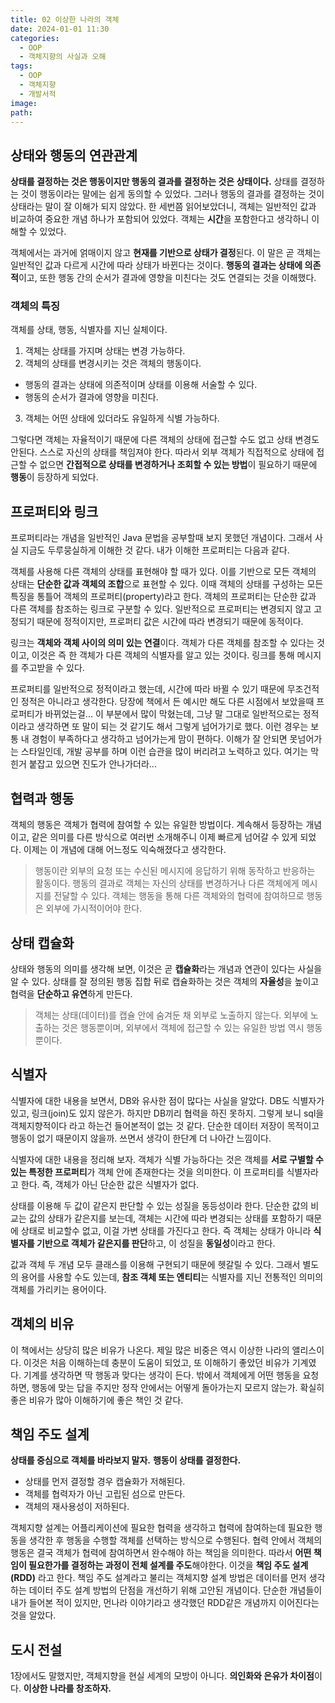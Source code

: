 ```yaml
---
title: 02 이상한 나라의 객체
date: 2024-01-01 11:30
categories:
  - OOP
  - 객체지향의 사실과 오해
tags:
  - OOP
  - 객체지향
  - 개발서적
image: 
path:
---
```


## 상태와 행동의 연관관계
**상태를 결정하는 것은 행동이지만 행동의 결과를 결정하는 것은 상태이다.**
상태를 결정하는 것이 행동이라는 말에는 쉽게 동의할 수 있었다. 그러나 행동의 결과를 결정하는 것이 상태라는 말이 잘 이해가 되지 않았다. 한 세번쯤 읽어보았더니, 객체는 일반적인 값과 비교하여 중요한 개념 하나가 포함되어 있었다. 객체는 **시간**을 포함한다고 생각하니 이해할 수 있었다. 

객체에서는 과거에 얽매이지 않고 **현재를 기반으로 상태가 결정**된다. 이 말은 곧 객체는 일반적인 값과 다르게 시간에 따라 상태가 바뀐다는 것이다. **행동의 결과는 상태에 의존적**이고, 또한 행동 간의 순서가 결과에 영향을 미친다는 것도 연결되는 것을 이해했다.

### 객체의 특징
객체를 상태, 행동, 식별자를 지닌 실체이다.
1. 객체는 상태를 가지며 상태는 변경 가능하다.
2. 객체의 상태를 변경시키는 것은 객체의 행동이다.
+ 행동의 결과는 상태에 의존적이며 상태를 이용해 서술할 수 있다.
+ 행동의 순서가 결과에 영향을 미친다.
3. 객체는 어떤 상태에 있더라도 유일하게 식별 가능하다.

그렇다면 객체는 자율적이기 때문에 다른 객체의 상태에 접근할 수도 없고 상태 변경도 안된다. 스스로 자신의 상태를 책임져야 한다. 따라서 외부 객체가 직접적으로 상태에 접근할 수 없으면 **간접적으로 상태를 변경하거나 조회할 수 있는 방법**이 필요하기 때문에 **행동**이 등장하게 되었다.


## 프로퍼티와 링크
프로퍼티라는 개념을 일반적인 Java 문법을 공부할때 보지 못했던 개념이다. 그래서 사실 지금도 두루뭉실하게 이해한 것 같다. 내가 이해한 프로퍼티는 다음과 같다.

객체를 사용해 다른 객체의 상태를 표현해야 할 때가 있다. 이를 기반으로 모든 객체의 상태는 **단순한 값과 객체의 조합**으로 표현할 수 있다. 이때 객체의 상태를 구성하는 모든 특징을 통틀어 객체의 프로퍼티(property)라고 한다. 객체의 프로퍼티는 단순한 값과 다른 객체를 참조하는 링크로 구분할 수 있다. 일반적으로 프로퍼티는 변경되지 않고 고정되기 때문에 정적이지만, 프로퍼티 값은 시간에 따라 변경되기 때문에 동적이다.

링크는 **객체와 객체 사이의 의미 있는 연결**이다. 객체가 다른 객체를 참조할 수 있다는 것이고, 이것은 즉 한 객체가 다른 객체의 식별자를 알고 있는 것이다. 링크를 통해 메시지를 주고받을 수 있다.

프로퍼티를 일반적으로 정적이라고 했는데, 시간에 따라 바뀔 수 있기 때문에 무조건적인 정적은 아니라고 생각한다. 당장에 책에서 든 예시만 해도 다른 시점에서 보았을때 프로퍼티가 바뀌었는걸... 이 부분에서 많이 막혔는데, 그냥 말 그대로 일반적으로는 정적이라고 생각하면 또 말이 되는 것 같기도 해서 그렇게 넘어가기로 했다. 이런 경우는 보통 내 경험이 부족하다고 생각하고 넘어가는게 맘이 편하다. 이해가 잘 안되면 못넘어가는 스타일인데, 개발 공부를 하며 이런 습관을 많이 버리려고 노력하고 있다. 여기는 막힌거 붙잡고 있으면 진도가 안나가더라...

## 협력과 행동
객체의 행동은 객체가 협력에 참여할 수 있는 유일한 방법이다. 계속해서 등장하는 개념이고, 같은 의미를 다른 방식으로 여러번 소개해주니 이제 빠르게 넘어갈 수 있게 되었다. 이제는 이 개념에 대해 어느정도 익숙해졌다고 생각한다.

> 행동이란 외부의 요청 또는 수신된 메시지에 응답하기 위해 동작하고 반응하는 활동이다. 행동의 결과로 객체는 자신의 상태를 변경하거나 다른 객체에게 메시지를 전달할 수 있다. 객체는 행동을 통해 다른 객체와의 협력에 참여하므로 행동은 외부에 가시적이어야 한다.

## 상태 캡슐화
상태와 행동의 의미를 생각해 보면, 이것은 곧 **캡슐화**라는 개념과 연관이 있다는 사실을 알 수 있다.
상태를 잘 정의된 행동 집합 뒤로 캡슐화하는 것은 객체의 **자율성**을 높이고 협력을 **단순하고 유연**하게 만든다.

> 객체는 상태(데이터)를 캡슐 안에 숨겨둔 채 외부로 노출하지 않는다. 외부에 노출하는 것은 행동뿐이며, 외부에서 객체에 접근할 수 있는 유일한 방법 역시 행동뿐이다.


## 식별자
식별자에 대한 내용을 보면서, DB와 유사한 점이 많다는 사실을 알았다. DB도 식별자가 있고, 링크(join)도 있지 않은가. 하지만 DB끼리 협력을 하진 못하지. 그렇게 보니 sql을 객체지향적이다 라고 하는건 들어본적이 없는 것 같다. 단순한 데이터 저장이 목적이고 행동이 없기 때문이지 않을까. 쓰면서 생각이 한단계 더 나아간 느낌이다.

식별자에 대한 내용을 정리해 보자. 객체가 식별 가능하다는 것은 객체를 **서로 구별할 수 있는 특정한 프로퍼티**가 객체 안에 존재한다는 것을 의미한다. 이 프로퍼티를 식별자라고 한다. 즉, 객체가 아닌 단순한 값은 식별자가 없다.

상태를 이용해 두 값이 같은지 판단할 수 있는 성질을 동등성이라 한다. 단순한 값의 비교는 값의 상태가 같은지를 보는데, 객체는 시간에 따라 변경되는 상태를 포함하기 때문에  상태로 비교할수 없고, 이걸 가변 상태를 가진다고 한다. 즉 객체는 상태가 아니라 **식별자를 기반으로 객체가 같은지를 판단**하고, 이 성질을 **동일성**이라고 한다.

값과 객체 두 개념 모두 클래스를 이용해 구현되기 때문에 헷갈릴 수 있다. 그래서 별도의 용어를 사용할 수도 있는데, **참조 객체 또는 엔티티**는 식별자를 지닌 전통적인 의미의 객체를 가리키는 용어이다.

## 객체의 비유
이 책에서는 상당히 많은 비유가 나온다. 제일 많은 비중은 역시 이상한 나라의 앨리스이다. 이것은 처음 이해하는데 충분이 도움이 되었고, 또 이해하기 좋았던 비유가 기계였다. 기계를 생각하면 딱 행동과 맞다는 생각이 든다. 밖에서 객체에게 어떤 행동을 요청하면, 행동에 맞는 답을 주지만 정작 안에서는 어떻게 돌아가는지 모르지 않는가. 확실히 좋은 비유가 많아 이해하기에 좋은 책인 것 같다.

## 책임 주도 설계
**상태를 중심으로 객체를 바라보지 말자.** **행동이 상태를 결정한다.**

>
+ 상태를 먼저 결정할 경우 캡슐화가 저해된다. 
+ 객체를 협력자가 아닌 고립된 섬으로 만든다. 
+ 객체의 재사용성이 저하된다.

객체지향 설계는 어플리케이션에 필요한 협력을 생각하고 협력에 참여하는데 필요한 행동을 생각한 후 행동을 수행할 객체를 선택하는 방식으로 수행된다. 협력 안에서 객체의 행동은 결국 객체가 협력에 참여하면서 완수해야 하는 책임을 의미한다. 따라서 **어떤 책임이 필요한가를 결정하는 과정이 전체 설계를 주도**해야한다. 이것을 **책임 주도 설계(RDD)** 라고 한다. 책임 주도 설계라고 불리는 객체지향 설계 방법은 데이터를 먼저 생각하는 데이터 주도 설계 방법의 단점을 개선하기 위해 고안된 개념이다.
단순한 개념들이 내가 들어본 적이 있지만, 먼나라 이야기라고 생각했던 RDD같은 개념까지 이어진다는 것을 알았다. 

## 도시 전설
1장에서도 말했지만, 객체지향을 현실 세계의 모방이 아니다. **의인화와 은유가 차이점**이다.
**이상한 나라를 창조하자.**